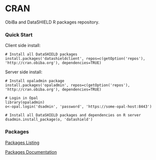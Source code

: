 # CRAN

ObiBa and DataSHIELD R packages repository.

### Quick Start

Client side install:

	# Install all DataSHIELD packages
	install.packages('datashieldclient', repos=c(getOption('repos'), 'http://cran.obiba.org'), dependencies=TRUE)

Server side install:

	# Install opaladmin package
	install.packages('opaladmin', repos=c(getOption('repos'), 'http://cran.obiba.org'), dependencies=TRUE)

	# Login in Opal
	library(opaladmin)
	o<-opal.login('dsadmin', 'password', 'https://some-opal-host:8443')

	# Install all DataSHIELD packages and dependencies on R server
	dsadmin.install_package(o, 'datashield')

### Packages

[Packages Listing](https://github.com/obiba/cran/tree/gh-pages/src/contrib)

[Packages Documentation](web)
